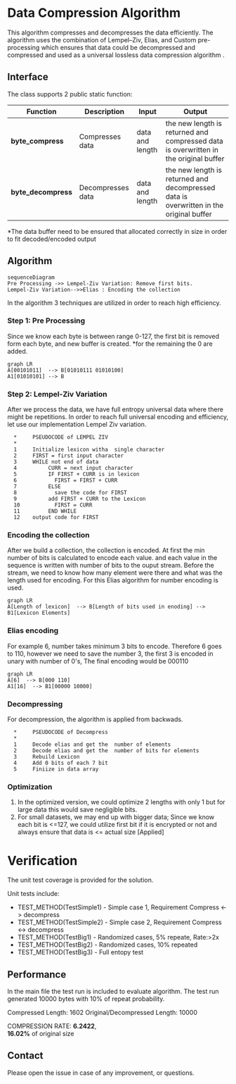 # Data Compression Algorithm


This algorithm compresses and decompresses the data efficiently.
The algorithm uses the combination of Lempel–Ziv, Elias, and Custom pre-processing which ensures that data could be decompressed and compressed  and used as a universal lossless data compression algorithm .

## Interface

The class supports 2 public static function:

| Function| Description| Input | Output |
|----------------|-------------------------------|-----------------------------|-----------------------------|
|**byte_compress**| Compresses data| data and length | the new length is returned and compressed data is overwritten in the original buffer                 |
|**byte_decompress**       |Decompresses data| data and length |    the new length is returned and decompressed data is overwritten in the original buffer 

*The data buffer need to be ensured that allocated correctly in size in order to fit decoded/encoded output

## Algorithm


```mermaid
sequenceDiagram
Pre Processing ->> Lempel-Ziv Variation: Remove first bits.
Lempel-Ziv Variation-->>Elias : Encoding the collection
```

In the algorithm 3 techniques are utilized in order to reach high efficiency.

### Step 1: Pre Processing
Since we know each byte is between range 0-127, the first bit is removed form each byte, and new buffer is created. 
*for the remaining the 0 are added.

```mermaid
graph LR
A[00101011]  --> B[01010111 01010100]
A1[01010101] --> B

```

### Step 2: Lempel-Ziv Variation
After we process the data, we have full entropy universal data where there might be repetitions. In order to reach full universal encoding and efficiency, let use our implementation Lempel Ziv variation.
```
  *     PSEUDOCODE of LEMPEL ZIV
  * 
  1     Initialize lexicon witha  single character
  2     FIRST = first input character
  3     WHILE not end of data
  4          CURR = next input character
  5          IF FIRST + CURR is in lexicon
  6            FIRST = FIRST + CURR
  7          ELSE
  8            save the code for FIRST
  9          add FIRST + CURR to the Lexicon
  10           FIRST = CURR
  11         END WHILE
  12    output code for FIRST
  ```
  
### Encoding the collection

After we build a collection, the collection is encoded. At first the min number of bits is calculated to encode each value. and each value in the sequence is written with number of bits to the ouput stream. Before the stream, we need to know how many element were there and what was the length used for encoding. For this Elias algorithm for number encoding is used.
```mermaid
graph LR
A[Length of lexicon]  --> B[Length of bits used in enoding] --> B1[Lexicon Elements]
```


### Elias encoding 
For example 6, number takes minimum 3 bits to encode. Therefore 6 goes to 110, however we need to save the number 3, the first 3 is encoded in unary with number of 0's, The final encoding would be 000110
```mermaid
graph LR
A[6]  --> B[000 110]
A1[16]  --> B1[00000 10000]
```


### Decompressing

For decompression, the  algorithm is applied from backwads.

```
  *     PSEUDOCODE of Decompress
  * 
  1     Decode elias and get the  number of elements
  2     Decode elias and get the  number of bits for elements
  3     Rebuild Lexicon
  4     Add 0 bits of each 7 bit
  5     Finiize in data array
  ```
         
### Optimization 
1) In the optimized version, we could optimize 2 lengths with only 1 but for large data this would save negligible bits.
2) For small datasets, we may end up with bigger data; Since we know each bit is <=127, we could utilize first bit if it is encrypted or not and always ensure that data is <= actual size [Applied]

# Verification

The unit test coverage is provided for the solution.

Unit tests include:
- TEST_METHOD(TestSimple1) - Simple case 1, Requirement Compress <-> decompress
- TEST_METHOD(TestSimple2) - Simple case 2, Requirement Compress <-> decompress
- TEST_METHOD(TestBig1) - Randomized cases, 5% repeate, Rate:>2x
- TEST_METHOD(TestBig2) -  Randomized cases, 10% repeated
- TEST_METHOD(TestBig3) - Full entopy test

## Performance
In the main file the test run is included to evaluate algorithm. The test run generated 10000 bytes with 10% of repeat probability. 

Compressed Length: 1602
Original/Decompressed Length: 10000

COMPRESSION RATE: **6.2422**,  
**16.02%** of original size

## Contact

Please open the issue in case of any improvement, or questions.


